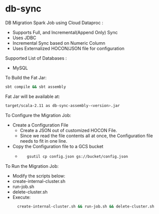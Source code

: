 # db-sync

DB Migration Spark Job using Cloud Dataproc : 
- Supports Full, and Incremental(Append Only) Sync
- Uses JDBC
- Incremental Sync based on Numeric Column
- Uses Externalized HOCON/JSON file for configuration

Supported List of Databases :
- MySQL

To Build the Fat Jar:
```bash
sbt compile && sbt assembly
```

Fat Jar will be available at:

```bash
target/scala-2.11 as db-sync-assembly-<version>.jar
```

To Configure the Migration Job:

* Create a Configuration File
  * Create a JSON out of customized HOCON File.
  * Since we read the file contents all at once, the Configuration file needs to fit in one line.
* Copy the Configuration file to a GCS bucket
  * ```bash
       gsutil cp config.json gs://bucket/config.json
       ```

To Run the Migration Job:
*  Modify the scripts below:
  * create-internal-cluster.sh
  * run-job.sh
  * delete-cluster.sh
* Execute:
  ```bash
    create-internal-cluster.sh && run-job.sh && delete-cluster.sh
    ```
